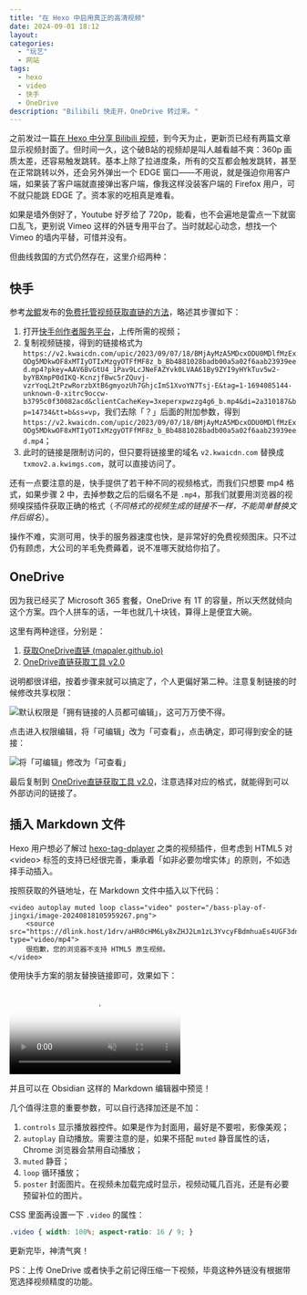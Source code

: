 ```yaml
---
title: "在 Hexo 中启用真正的高清视频"
date: 2024-09-01 18:12
layout: 
categories: 
  - "玩艺"
  - 网站
tags: 
  - hexo
  - video
  - 快手
  - OneDrive
description: "Bilibili 快走开，OneDrive 转过来。"
---
```

之前发过一篇[在 Hexo 中分享 Bilibili 视频](/playground/web/share-bilibili-video-in-hexo/)，到今天为止，更新页已经有两篇文章显示视频封面了。但时间一久，这个破B站的视频却是叫人越看越不爽：360p 画质太差，还容易触发跳转。基本上除了拉进度条，所有的交互都会触发跳转，甚至在正常跳转以外，还会另外弹出一个 EDGE 窗口——不用说，就是强迫你用客户端，如果装了客户端就直接弹出客户端，像我这样没装客户端的 Firefox 用户，可不就只能跳 EDGE 了。资本家的吃相真是难看。

如果是墙外倒好了，Youtube 好歹给了 720p，能看，也不会遍地是雷点一下就窗口乱飞，更别说 Vimeo 这样的外链专用平台了。当时就起心动念，想找一个 Vimeo 的墙内平替，可惜并没有。

但曲线救国的方式仍然存在，这里介绍两种：

## 快手

参考[龙鲲](https://lklog.cn/)发布的[免费托管视频获取直链的方法](https://lklog.cn/course/1063.html)，略述其步骤如下：

1. 打开[快手创作者服务平台](https://cp.kuaishou.com/)，上传所需的视频；
2. 复制视频链接，得到的链接格式为 `https://v2.kwaicdn.com/upic/2023/09/07/18/BMjAyMzA5MDcxODU0MDlfMzExODg5MDkwOF8xMTIyOTIxMzgyOTFfMF8z_b_Bb4881028badb00a5a02f6aab23939eed.mp4?pkey=AAV6BvGtU4_1Pav9LcJNeFAZYvk0LVAA61By9ZYI9yHYkTuv5w2-byYBXmpP0dIKQ-KcnzjfBwc5rZQuvj-vzrYoqL2tPzwRorzbXtB6gmyozUh7GhjcImS1XvoYN7Tsj-E&tag=1-1694085144-unknown-0-xitrc9occw-b3795c0f30082acd&clientCacheKey=3xeperxpwzzg4g6_b.mp4&di=2a310187&bp=14734&tt=b&ss=vp`，我们去除「？」后面的附加参数，得到 `https://v2.kwaicdn.com/upic/2023/09/07/18/BMjAyMzA5MDcxODU0MDlfMzExODg5MDkwOF8xMTIyOTIxMzgyOTFfMF8z_b_Bb4881028badb00a5a02f6aab23939eed.mp4`；
3. 此时的链接是限制访问的，但只要将链接里的域名 `v2.kwaicdn.com` 替换成 `txmov2.a.kwimgs.com`，就可以直接访问了。

还有一点要注意的是，快手提供了若干种不同的视频格式，而我们只想要 mp4 格式，如果步骤 2 中，去掉参数之后的后缀名不是 `.mp4`，那我们就要用浏览器的视频嗅探插件获取正确的格式（*不同格式的视频生成的链接不一样，不能简单替换文件后缀名*）。

操作不难，实测可用，快手的服务器速度也快，是非常好的免费视频图床。只不过仍有顾虑，大公司的羊毛免费薅着，说不准哪天就给你掐了。

## OneDrive

因为我已经买了 Microsoft 365 套餐，OneDrive 有 1T 的容量，所以天然就倾向这个方案。四个人拼车的话，一年也就几十块钱，算得上是便宜大碗。

这里有两种途径，分别是：

1. [获取OneDrive直链 (mapaler.github.io)](https://mapaler.github.io/GetOneDriveDirectLink/)
2. [OneDrive直链获取工具 v2.0](https://onedrive.gimhoy.com/)

说明都很详细，按着步骤来就可以搞定了，个人更偏好第二种。注意复制链接的时候修改共享权限：

![默认权限是「拥有链接的人员都可编辑」，这可万万使不得。](https://media.kaerozhi.com/2025/06/3bcdc2b3cacf623e7df1c9182e423282.png)

点击进入权限编辑，将「可编辑」改为「可查看」，点击确定，即可得到安全的链接：

![将「可编辑」修改为「可查看」](https://media.kaerozhi.com/2025/06/f3d7468079782cfcb58f01a531324d44.png)

最后复制到 [OneDrive直链获取工具 v2.0](https://onedrive.gimhoy.com/)，注意选择对应的格式，就能得到可以外部访问的链接了。

## 插入 Markdown 文件

Hexo 用户想必了解过 [hexo-tag-dplayer](https://github.com/MoePlayer/hexo-tag-dplayer) 之类的视频插件，但考虑到 HTML5 对 \<video\> 标签的支持已经很完善，秉承着「如非必要勿增实体」的原则，不如选择手动插入。

按照获取的外链地址，在 Markdown 文件中插入以下代码：

```
<video autoplay muted loop class="video" poster="/bass-play-of-jingxi/image-20240818105959267.png">
    <source src="https://dlink.host/1drv/aHR0cHM6Ly8xZHJ2Lm1zL3YvcyFBdmhuaEs4UGF3dnNucjlGbHZiNk9mTU5adkg2UXc_ZT1RWFp6OVQ.mp4" type="video/mp4">
    很抱歉，您的浏览器不支持 HTML5 原生视频。
</video>
```

使用快手方案的朋友替换链接即可，效果如下：

<video controls autoplay muted loop class="video" poster="/bass-play-of-jingxi/image-20240818105959267.png">
    <source src="https://dlink.host/1drv/aHR0cHM6Ly8xZHJ2Lm1zL3YvcyFBdmhuaEs4UGF3dnNucjlGbHZiNk9mTU5adkg2UXc_ZT1RWFp6OVQ.mp4" type="video/mp4">
    很抱歉，您的浏览器不支持 HTML5 原生视频。
</video>

并且可以在 Obsidian 这样的 Markdown 编辑器中预览！

几个值得注意的重要参数，可以自行选择加还是不加：

1. `controls` 显示播放器控件。如果是作为封面用，最好是不要啦，影像美观；
2. `autoplay` 自动播放。需要注意的是，如果不搭配 `muted` 静音属性的话，Chrome 浏览器会禁用自动播放；
3. `muted` 静音；
4. `loop` 循环播放；
5. `poster` 封面图片。在视频未加载完成时显示，视频动辄几百兆，还是有必要预留补位的图片。

CSS 里面再设置一下 `.video` 的属性：

```css
.video { width: 100%; aspect-ratio: 16 / 9; }
```

更新完毕，神清气爽！

PS：上传 OneDrive 或者快手之前记得压缩一下视频，毕竟这种外链没有根据带宽选择视频精度的功能。